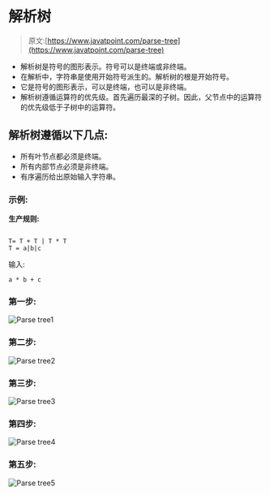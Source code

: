 # 解析树

> 原文:[https://www.javatpoint.com/parse-tree](https://www.javatpoint.com/parse-tree)

*   解析树是符号的图形表示。符号可以是终端或非终端。
*   在解析中，字符串是使用开始符号派生的。解析树的根是开始符号。
*   它是符号的图形表示，可以是终端，也可以是非终端。
*   解析树遵循运算符的优先级。首先遍历最深的子树。因此，父节点中的运算符的优先级低于子树中的运算符。

## 解析树遵循以下几点:

*   所有叶节点都必须是终端。
*   所有内部节点必须是非终端。
*   有序遍历给出原始输入字符串。

### 示例:

**生产规则:**

```

T= T + T | T * T
T = a|b|c

```

输入:

```
a * b + c

```

### 第一步:

![Parse tree1](../Images/f44b3685d914856e16e80aed295f13c6.png)

### 第二步:

![Parse tree2](../Images/0f9125ed07d2ebd7855655fda8754175.png)

### 第三步:

![Parse tree3](../Images/a6a374983ca123085d843405143a0f38.png)

### 第四步:

![Parse tree4](../Images/45b19748418a94ef4144e1c4da41a344.png)

### 第五步:

![Parse tree5](../Images/506bf56d82a2dc071308a5f625687dd2.png)